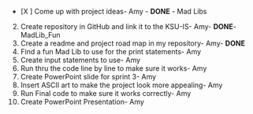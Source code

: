 - [X ] Come up with project ideas- Amy - **DONE** - Mad Libs
2. Create repository in GitHub and link it to the KSU-IS- Amy- **DONE**- MadLib_Fun 
3. Create a readme and project road map in my repository- Amy- **DONE** 
4. Find a fun Mad Lib to use for the print statements- Amy
5. Create input statements to use- Amy
6. Run thru the code line by line to make sure it works- Amy
7. Create PowerPoint slide for sprint 3- Amy
8. Insert ASCII art to make the project look more appealing- Amy
9. Run Final code to make sure it works correctly- Amy
10. Create PowerPoint Presentation- Amy
